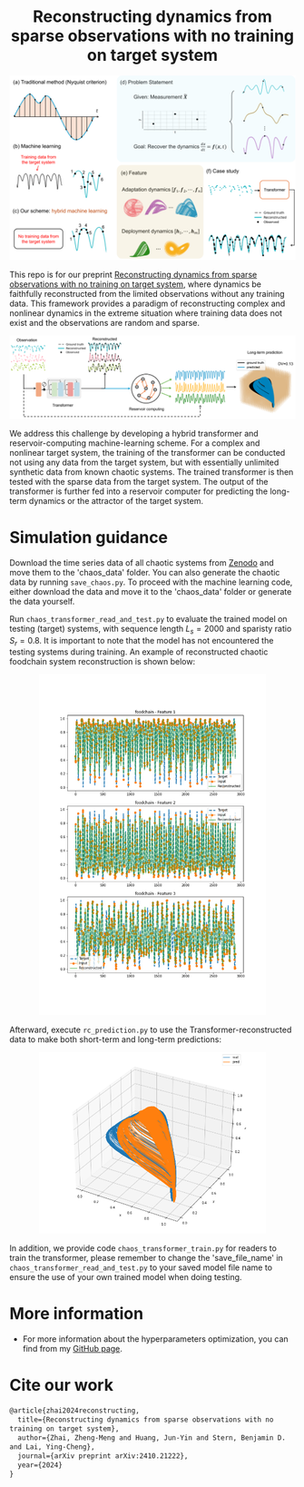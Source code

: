 <h1 align="center">Reconstructing dynamics from sparse observations with no training on target system</h1>

<p align="center">
<img src='images/irregular_time_series_illustration.png' width='600'>
</p>

This repo is for our preprint [Reconstructing dynamics from sparse observations with no training on target system](https://arxiv.org/abs/2410.21222), where dynamics be faithfully reconstructed from the limited observations without any training data. This framework provides a paradigm of reconstructing complex and nonlinear dynamics in the extreme situation where training data does not exist and the observations are random and sparse.

<p align="center">
<img src='images/irregular_time_series_ml.png' width='600'>
</p>

We address this challenge by developing a hybrid transformer and reservoir-computing machine-learning scheme. For a complex and nonlinear target system, the training of the transformer can be conducted not using any data from the target system, but with essentially unlimited synthetic data from known chaotic systems. The trained transformer is then tested with the sparse data from the target system. The output of the transformer is further fed into a reservoir computer for predicting the long-term dynamics or the attractor of the target system. 

# Simulation guidance

Download the time series data of all chaotic systems from [Zenodo](https://doi.org/10.5281/zenodo.14014975) and move them to the 'chaos_data' folder. You can also generate the chaotic data by running `save_chaos.py`. To proceed with the machine learning code, either download the data and move it to the 'chaos_data' folder or generate the data yourself.

Run `chaos_transformer_read_and_test.py` to evaluate the trained model on testing (target) systems, with sequence length $L_s=2000$ and sparisty ratio $S_r=0.8$. It is important to note that the model has not encountered the testing systems during training. An example of reconstructed chaotic foodchain system reconstruction is shown below:
<p align="center">
<img src='figures/1_foodchain.png' width='400'>
</p>

Afterward, execute `rc_prediction.py` to use the Transformer-reconstructed data to make both short-term and long-term predictions:

<p align="center">
<img src='figures/rc_prediction_long.png' width='400'>
</p>

In addition, we provide code `chaos_transformer_train.py` for readers to train the transformer, please remember to change the 'save_file_name' in `chaos_transformer_read_and_test.py` to your saved model file name to ensure the use of your own trained model when doing testing.

# More information

- For more information about the hyperparameters optimization, you can find from my [GitHub page](https://github.com/Zheng-Meng/Reservoir-Computing-and-Hyperparameter-Optimization).

# Cite our work
```
@article{zhai2024reconstructing,
  title={Reconstructing dynamics from sparse observations with no training on target system},
  author={Zhai, Zheng-Meng and Huang, Jun-Yin and Stern, Benjamin D. and Lai, Ying-Cheng},
  journal={arXiv preprint arXiv:2410.21222},
  year={2024}
}
```






